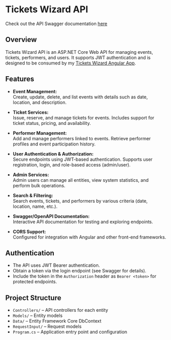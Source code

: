 # Tickets Wizard API
Check out the API Swagger documentation [here](https://ticketsapi.somee.com/swagger/index.html)

## Overview

Tickets Wizard API is an ASP.NET Core Web API for managing events, tickets, performers, and users. It supports JWT authentication and is designed to be consumed by my [Tickets Wizard Angular App](https://github.com/abtlb/TicketsWizardAngular).

## Features

- **Event Management:**  
  Create, update, delete, and list events with details such as date, location, and description.

- **Ticket Services:**  
  Issue, reserve, and manage tickets for events. Includes support for ticket status, pricing, and availability.

- **Performer Management:**  
  Add and manage performers linked to events. Retrieve performer profiles and event participation history.

- **User Authentication & Authorization:**  
  Secure endpoints using JWT-based authentication. Supports user registration, login, and role-based access (admin/user).

- **Admin Services:**  
  Admin users can manage all entities, view system statistics, and perform bulk operations.

- **Search & Filtering:**  
  Search events, tickets, and performers by various criteria (date, location, name, etc.).

- **Swagger/OpenAPI Documentation:**  
  Interactive API documentation for testing and exploring endpoints.

- **CORS Support:**  
  Configured for integration with Angular and other front-end frameworks.

## Authentication

- The API uses JWT Bearer authentication.
- Obtain a token via the login endpoint (see Swagger for details).
- Include the token in the `Authorization` header as `Bearer <token>` for protected endpoints.

## Project Structure

- `Controllers/` – API controllers for each entity
- `Models/` – Entity models
- `Data/` – Entity Framework Core DbContext
- `RequestInput/` – Request models
- `Program.cs` – Application entry point and configuration
